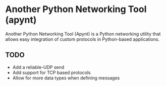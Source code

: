 # Another Python Networking Tool (apynt)
Another Python Networking Tool (Apynt) is a Python networking utility that allows easy integration of custom protocols in
Python-based applications.  



## TODO
* Add a reliable-UDP send
* Add support for TCP based protocols
* Allow for more data types when defining messages